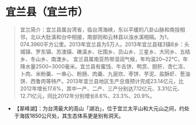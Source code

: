 # 宜兰县（宜兰市）
> 宜兰简介：宜兰县属台湾省，临台湾海峡，东以平缓的八卦山脉和南投相邻，北以大肚溪和台中相接，南部则和云林县以浊水溪相隔。为1，074.3960平方公里。2013年宜兰县为5万人。2013年宜兰县辖3镇8乡：头城镇、罗东镇、苏澳镇、礁溪乡、壮围乡、员山乡、三星乡、大同乡、五结乡、冬山乡、南澳乡。 宜兰县属南亚热带湿润气候，年均温20~22℃，年降水量2500~3000毫米。宜兰县有蜜饯、牛舌饼、鸭赏、胆肝、杏仁冻、卜肉、米粉羹、一串心、粉肠、肉羹、九层炊、枣饼、芋泥、盐酥虾、葱油饼、西鲁肉等特产。2013年宜兰县地区生产总值预计完成23.14亿元，比2012年增长17.6%，其中一产、二产、三产分别达7.12亿元、3.31亿元、12.71亿元，同比2012年分别增长8.6%、23.3%、20.9%。  
  
* 【翠峰湖】：为台湾最大的高山「湖泊」，位于宜兰太平山和大元山之间，约处于海拔1850公尺处，其生态体系更是别有洞天。
